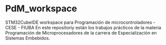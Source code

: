 # PdM_workspace
STM32CubeIDE workspace para Programación de microcontroladores - CESE - FIUBA
En este repositoriy están los trabajos prácticos de la materia Programación de Microprocesadores de la carrera de Especialización en Sistemas Embebidos. 
